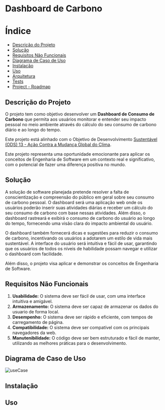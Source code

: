 # Dashboard de Carbono

# Índice

- [Descrição do Projeto](#Descrição-do-Projeto)
- [Solução](#Solução)
- [Requisitos Não Funcionais](#Requisitos-Não-Funcionais)
- [Diagrama de Caso de Uso](#Diagrama-de-Caso-de-Uso)
- [Instalação](#Instalação)
- [Uso](#Uso)
- [Arquitetura](https://github.com/Gabriel-Volpini/carbon-calculator/blob/main/architecture.md)
- [Tests](https://github.com/Gabriel-Volpini/carbon-calculator/blob/main/Tests.md)
- [Project - Roadmap](https://github.com/users/Gabriel-Volpini/projects/1)

## Descrição do Projeto

O projeto tem como objetivo desenvolver um  **Dashboard de Consumo de Carbono**  que permita aos usuários monitorar e entender seu impacto pessoal no meio ambiente através do cálculo do seu consumo de carbono diário e ao longo do tempo. 

Este projeto está alinhado com o Objetivo de Desenvolvimento [Sustentável (ODS) 13 - Ação Contra a Mudança Global do Clima](https://brasil.un.org/pt-br/sdgs).

Este projeto representa uma oportunidade emocionante para aplicar os conceitos de Engenharia de Software em um contexto real e significativo, com o potencial de fazer uma diferença positiva no mundo.

## Solução

A solução de software planejada pretende resolver a falta de conscientização e compreensão do público em geral sobre seu consumo de carbono pessoal. 
O dashboard será uma aplicação web onde os usuários poderão inserir suas atividades diárias e receber um cálculo do seu consumo de carbono com base nessas atividades. Além disso, o dashboard rastreará e exibirá o consumo de carbono do usuário ao longo do tempo, fornecendo uma visão clara do impacto ambiental do usuário.

O dashboard também fornecerá dicas e sugestões para reduzir o consumo de carbono, incentivando os usuários a adotarem um estilo de vida mais sustentável. A interface do usuário será intuitiva e fácil de usar, garantindo que os usuários de todos os níveis de habilidade possam navegar e utilizar o dashboard com facilidade.

Além disso, o projeto visa aplicar e demonstrar os conceitos de Engenharia de Software.

## Requisitos Não Funcionais

1.  **Usabilidade:**  O sistema deve ser fácil de usar, com uma interface intuitiva e amigável.
2.  **Armazenamento:**  O sistema deve ser capaz de armazenar os dados do usuario de forma local.
3.  **Desempenho:**  O sistema deve ser rápido e eficiente, com tempos de carregamento de página.
4.  **Compatibilidade:**  O sistema deve ser compatível com os principais navegadores da web.
5.  **Manutenibilidade:**  O código deve ser bem estruturado e fácil de manter, utilizando as melhores práticas para o desenvolvimento.

## Diagrama de Caso de Uso
![useCase](https://github.com/Gabriel-Volpini/carbon-calculator/assets/53948365/8c796530-bc01-4385-9da4-9e8f1253214e)

## Instalação
## Uso
